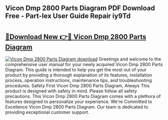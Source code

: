 ## Vicon Dmp 2800 Parts Diagram PDF Download Free - Part-Iex User Guide Repair iy9Td

# <h2><a href="http://dftd2k.blite.top/?on=Vicon+Dmp+2800+Parts+Diagram">🔗Download New 👉🔴 Vicon Dmp 2800 Parts Diagram</a></h2>

[![Vicon Dmp 2800 Parts Diagram download](https://i.imgur.com/lujVjoI.png)](http://dftd2k.blite.top/?on=Vicon+Dmp+2800+Parts+Diagram)
Greetings and welcome to the comprehensive user manual for your newly acquired Vicon Dmp 2800 Parts Diagram. This guide is intended to help you get the most out of your product by providing a thorough explanation of its features, installation process, operation instructions, maintenance tips, and troubleshooting procedures. Safety First Vicon Dmp 2800 Parts Diagram, Always This product is designed with safety in mind. Please follow all safety precautions. This Vicon Dmp 2800 Parts Diagram comes with a plethora of features designed to personalize your experience. We're Committed to Excellence Vicon Dmp 2800 Parts Diagram. Our team is dedicated to providing exceptional customer support.
